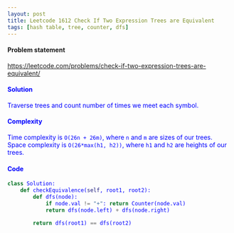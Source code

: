 ```yaml
---
layout: post
title: Leetcode 1612 Check If Two Expression Trees are Equivalent
tags: [hash table, tree, counter, dfs]
---
```


#### Problem statement

<a href="https://leetcode.com/problems/check-if-two-expression-trees-are-equivalent/"> <font color = blue>https://leetcode.com/problems/check-if-two-expression-trees-are-equivalent/

#### Solution
Traverse trees and count number of times we meet each symbol. 

#### Complexity
Time complexity is `O(26n + 26m)`, where `n` and `m` are sizes of our trees. Space complexity is `O(26*max(h1, h2))`, where `h1` and `h2` are heights of our trees.

#### Code
```python
class Solution:
    def checkEquivalence(self, root1, root2):
        def dfs(node):
            if node.val != "+": return Counter(node.val)
            return dfs(node.left) + dfs(node.right)
        
        return dfs(root1) == dfs(root2)   
```

